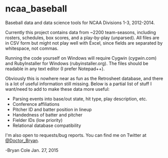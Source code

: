 ncaa_baseball
========

Baseball data and data science tools for NCAA Divisions 1-3, 2012-2014.

Currently this project contains data from ~2200 team-seasons, including rosters, schedules, box scores, and a play-by-play (unparsed).  All files are in CSV form but might not play well with Excel, since fields are separated by whitespace, not commas.

Running the code yourself on Windows will require Cygwin (cygwin.com) and RubyInstaller for Windows (rubyinstaller.org).  The files should be readable in any text editor (I prefer Notepad++). 

Obviously this is nowhere near as fun as the Retrosheet database, and there is a lot of useful information still missing.  Below is a partial list of stuff I want/need to add to make these data more useful:
- Parsing events into base/out state, hit type, play description, etc.
- Conference affiliations
- Pitcher ID and batter position in lineup
- Handedness of batter and pitcher
- Fielder IDs (low priority)
- Relational database compatibility
 
I'm also open to requests/bug reports.  You can find me on Twitter at <a href="http://www.twitter.com/Doctor_Bryan">@Doctor_Bryan</a>.

-Bryan Cole
Jan. 27, 2015
